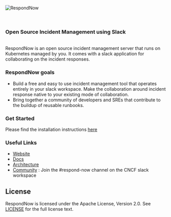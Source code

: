 
[<img alt="RespondNow" src="https://github.com/user-attachments/assets/7b7a4b11-472a-46a9-833d-651f8b371cc9" align="left"> ](https://respondnow.io/)

<br><br><br>

### Open Source Incident Management using Slack
<br>
RespondNow is an open source incident management server that runs on Kubernetes managed by you. It comes with a slack application for collaborating on the incident responses. 


### RespondNow goals
- Build a free and easy to use incident management tool that operates entirely in your slack workspace. Make the collaboration around incident response native to your existing mode of collaboration.
- Bring together a community of developers and SREs that contribute to the buildup of reusable runbooks.

### Get Started
Please find the installation instructions [here](https://github.com/respondnow/respondnow-helm/blob/main/README.md)

### Useful Links
- [Website](https://respondnow.io/)
- [Docs](https://respondnow.github.io/respondnow/)
- [Architecture](https://github.com/respondnow/respondnow/wiki/RespondNow-Architecture-Diagram) 
- [Community](https://slack.cncf.io) : Join the #respond-now channel on the CNCF slack workspace

## License 

RespondNow is licensed under the Apache License, Version 2.0. See [LICENSE](./LICENSE) for the full license text. 
